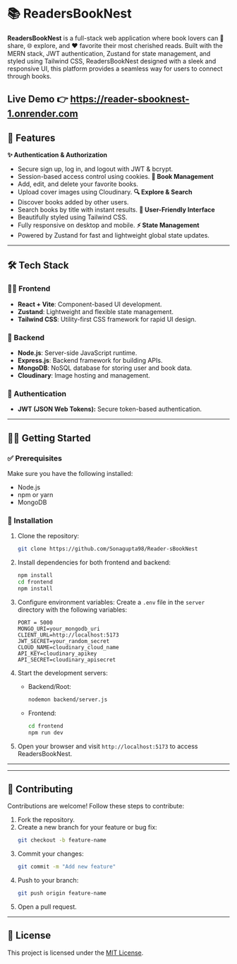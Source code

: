 # 📚 ReadersBookNest

**ReadersBookNest** is a full-stack web application where book lovers can 📖 share, 🌐 explore, and ❤️ favorite their most cherished reads. Built with the MERN stack, JWT authentication, Zustand for state management, and styled using Tailwind CSS, ReadersBookNest designed with a sleek and responsive UI, this platform provides a seamless way for users to connect through books.

Live Demo 👉 https://reader-sbooknest-1.onrender.com
---

## 🚀 Features

 **✨ Authentication & Authorization** 
- Secure sign up, log in, and logout with JWT & bcrypt.
- Session-based access control using cookies.
 **📝 Book Management**
- Add, edit, and delete your favorite books.
- Upload cover images using Cloudinary.
 **🔍 Explore & Search**
- Discover books added by other users.
- Search books by title with instant results.
 **🎯 User-Friendly Interface**
- Beautifully styled using Tailwind CSS.
- Fully responsive on desktop and mobile.
 **⚡ State Management**
- Powered by Zustand for fast and lightweight global state updates.

---

## 🛠️ Tech Stack

### 👨‍💻 Frontend

- **React + Vite**: Component-based UI development.
- **Zustand**: Lightweight and flexible state management.
- **Tailwind CSS**: Utility-first CSS framework for rapid UI design.

### 🔧 Backend

- **Node.js**: Server-side JavaScript runtime.
- **Express.js**: Backend framework for building APIs.
- **MongoDB**: NoSQL database for storing user and book data.
- **Cloudinary**: Image hosting and management.

### 🔐 Authentication

- **JWT (JSON Web Tokens):** Secure token-based authentication.

---

## 🧑‍💻 Getting Started

### ✅ Prerequisites

Make sure you have the following installed:

- Node.js
- npm or yarn
- MongoDB

### 🔧 Installation

1. Clone the repository:

   ```bash
   git clone https://github.com/Sonagupta98/Reader-sBookNest
   ```

2. Install dependencies for both frontend and backend:

   ```bash
   npm install
   cd frontend
   npm install
   ```

3. Configure environment variables:
   Create a `.env` file in the `server` directory with the following variables:

   ```env
   PORT = 5000
   MONGO_URI=your_mongodb_uri
   CLIENT_URL=http://localhost:5173
   JWT_SECRET=your_random_secret
   CLOUD_NAME=cloudinary_cloud_name
   API_KEY=cloudinary_apikey
   API_SECRET=cloudinary_apisecret
   ```

4. Start the development servers:

   - Backend/Root:
     ```bash
     nodemon backend/server.js
     ```
   - Frontend:
     ```bash
     cd frontend
     npm run dev
     ```

5. Open your browser and visit `http://localhost:5173` to access ReadersBookNest.

---

---

## 🤝 Contributing

Contributions are welcome! Follow these steps to contribute:

1. Fork the repository.
2. Create a new branch for your feature or bug fix:
   ```bash
   git checkout -b feature-name
   ```
3. Commit your changes:
   ```bash
   git commit -m "Add new feature"
   ```
4. Push to your branch:
   ```bash
   git push origin feature-name
   ```
5. Open a pull request.

---

## 📄 License

This project is licensed under the [MIT License](LICENSE).
